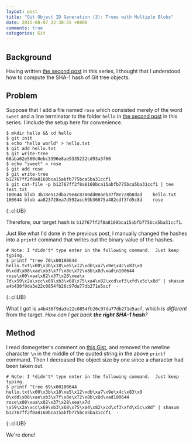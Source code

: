 ```yaml
---
layout: post
title: "Git Object ID Generation (3): Trees with Multiple Blobs"
date: 2015-08-07 22:30:55 +0800
comments: true
categories: Git
---
```


Background
---

Having written [the second post][seri2] in this series, I thought that
I understood how to compute the SHA-1 hash of Git tree objects.

Problem
---

Suppose that I add a file named `rose` which consisted merely of the
word `sweet` and a line terminator to the folder `hello` in
[the second post][seri2] in this series.  I include the setup here for
convenience.

    $ mkdir hello && cd hello
    $ git init
    $ echo "hello world" > hello.txt
    $ git add hello.txt
    $ git write-tree
    68aba62e560c0ebc3396e8ae9335232cd93a3f60
    $ echo "sweet" > rose
    $ git add rose
    $ git write-tree
    b12767ff2f8a8160bca15abfb775bca5ba31ccf1
    $ git cat-file -p b12767ff2f8a8160bca15abfb775bca5ba31ccf1 | tee test.txt
    100644 blob 3b18e512dba79e4c8300dd08aeb37f8e728b8dad    hello.txt
    100644 blob aa823728ea7d592acc69b36875a482cdf3fd5c8d    rose
{:.cliUB}

Therefore, our target hash is
`b12767ff2f8a8160bca15abfb775bca5ba31ccf1`.

Just like what I'd done in the previous post, I manually changed the
hashes into a `printf` command that writes out the binary value of the
hashes.

    # Note: I *didn't* type enter in the following command.  Just keep typing.
    $ printf "tree 70\x00100644 hello.txt\x00\x3b\x18\xe5\x12\xdb\xa7\x9e\x4c\x83\x0
    0\xdd\x08\xae\xb3\x7f\x8e\x72\x8b\x8d\xad\n100644 rose\x00\xaa\x82\x37\x28\xea\x
    7d\x59\x2a\xcc\x69\xb3\x68\x75\xa4\x82\xcd\xf3\xfd\x5c\x8d" | shasum
    a4b430f9da3e22c0854fb26c97da77db271e5acf  -
{:.cliUB}

What I got is `a4b430f9da3e22c0854fb26c97da77db271e5acf`, which is
*different* from the target.  *How can I get back **the right SHA-1
hash**?*

<!-- more -->

Method
---

I read domegetter's comment on [this Gist][gist], and removed the
newline character `\n` in the middle of the quoted string in the above
`printf` command.  Then I decreased the object size by one since a
character had been taken out.

    # Note: I *didn't* type enter in the following command.  Just keep typing.
    $ printf "tree 69\x00100644 hello.txt\x00\x3b\x18\xe5\x12\xdb\xa7\x9e\x4c\x83\x0
    0\xdd\x08\xae\xb3\x7f\x8e\x72\x8b\x8d\xad100644 rose\x00\xaa\x82\x37\x28\xea\x7d
    \x59\x2a\xcc\x69\xb3\x68\x75\xa4\x82\xcd\xf3\xfd\x5c\x8d" | shasum
    b12767ff2f8a8160bca15abfb775bca5ba31ccf1  -
{:.cliUB}

We're done!

[seri2]: /blog/2015/08/07/git-object-id-generation-2-trees-with-one-single-blob/
[gist]: https://gist.github.com/masak/2415865
